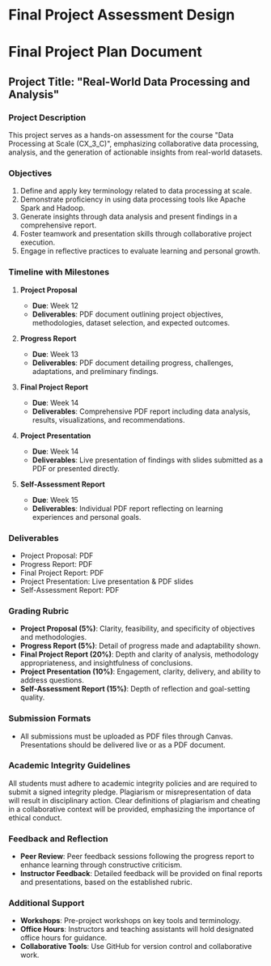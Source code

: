 Final Project Assessment Design
===============================

# Final Project Plan Document

## Project Title: "Real-World Data Processing and Analysis"

### Project Description
This project serves as a hands-on assessment for the course "Data Processing at Scale (CX_3_C)", emphasizing collaborative data processing, analysis, and the generation of actionable insights from real-world datasets.

### Objectives
1. Define and apply key terminology related to data processing at scale.
2. Demonstrate proficiency in using data processing tools like Apache Spark and Hadoop.
3. Generate insights through data analysis and present findings in a comprehensive report.
4. Foster teamwork and presentation skills through collaborative project execution.
5. Engage in reflective practices to evaluate learning and personal growth.

### Timeline with Milestones
1. **Project Proposal**
   - **Due**: Week 12
   - **Deliverables**: PDF document outlining project objectives, methodologies, dataset selection, and expected outcomes.

2. **Progress Report**
   - **Due**: Week 13
   - **Deliverables**: PDF document detailing progress, challenges, adaptations, and preliminary findings.

3. **Final Project Report**
   - **Due**: Week 14
   - **Deliverables**: Comprehensive PDF report including data analysis, results, visualizations, and recommendations.

4. **Project Presentation**
   - **Due**: Week 14
   - **Deliverables**: Live presentation of findings with slides submitted as a PDF or presented directly.

5. **Self-Assessment Report**
   - **Due**: Week 15
   - **Deliverables**: Individual PDF report reflecting on learning experiences and personal goals.

### Deliverables
- Project Proposal: PDF
- Progress Report: PDF
- Final Project Report: PDF
- Project Presentation: Live presentation & PDF slides
- Self-Assessment Report: PDF

### Grading Rubric
- **Project Proposal (5%)**: Clarity, feasibility, and specificity of objectives and methodologies.
- **Progress Report (5%)**: Detail of progress made and adaptability shown.
- **Final Project Report (20%)**: Depth and clarity of analysis, methodology appropriateness, and insightfulness of conclusions.
- **Project Presentation (10%)**: Engagement, clarity, delivery, and ability to address questions.
- **Self-Assessment Report (15%)**: Depth of reflection and goal-setting quality.

### Submission Formats
- All submissions must be uploaded as PDF files through Canvas. Presentations should be delivered live or as a PDF document.

### Academic Integrity Guidelines
All students must adhere to academic integrity policies and are required to submit a signed integrity pledge. Plagiarism or misrepresentation of data will result in disciplinary action. Clear definitions of plagiarism and cheating in a collaborative context will be provided, emphasizing the importance of ethical conduct.

### Feedback and Reflection
- **Peer Review**: Peer feedback sessions following the progress report to enhance learning through constructive criticism.
- **Instructor Feedback**: Detailed feedback will be provided on final reports and presentations, based on the established rubric.

### Additional Support
- **Workshops**: Pre-project workshops on key tools and terminology.
- **Office Hours**: Instructors and teaching assistants will hold designated office hours for guidance.
- **Collaborative Tools**: Use GitHub for version control and collaborative work.